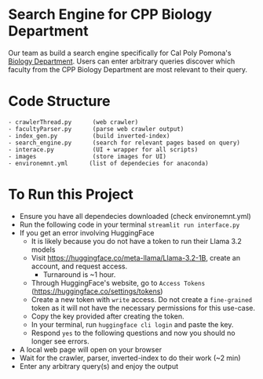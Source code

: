 # Search Engine for CPP Biology Department
Our team as build a search engine specifically for Cal Poly Pomona's [Biology Department](https://www.cpp.edu/sci/biological-sciences/index.shtml). Users can enter arbitrary queries discover which faculty from the CPP Biology Department are most relevant to their query.

# Code Structure
```
- crawlerThread.py      (web crawler)
- facultyParser.py      (parse web crawler output)
- index_gen.py          (build inverted-index)
- search_engine.py      (search for relevant pages based on query)
- interace.py           (UI + wrapper for all scripts)
- images                (store images for UI)
- environemnt.yml      (list of dependecies for anaconda)
```

# To Run this Project
- Ensure you have all dependecies downloaded (check environemnt.yml)
- Run the following code in your terminal ```streamlit run interface.py```
- If you get an error involving HuggingFace
    - It is likely because you do not have a token to run their Llama 3.2 models
    - Visit https://huggingface.co/meta-llama/Llama-3.2-1B, create an account, and request access.
        - Turnaround is ~1 hour.
    - Through HuggingFace's website, go to ```Access Tokens``` (https://huggingface.co/settings/tokens)
    - Create a new token with ```write``` access. Do not create a ```fine-grained``` token as it will not have the necessary permissions for this use-case.
    - Copy the key provided after creating the token.
    - In your terminal, run ```huggingface cli login``` and paste the key.
    - Respond ```yes``` to the following questions and now you should no longer see errors. 
- A local web page will open on your browser
- Wait for the crawler, parser, inverted-index to do their work (~2 min)
- Enter any arbitrary query(s) and enjoy the output